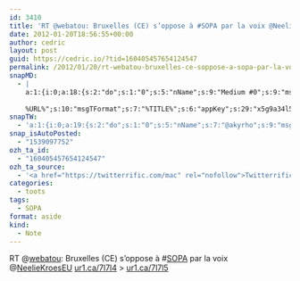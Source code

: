 ```yaml
---
id: 3410
title: 'RT @webatou: Bruxelles (CE) s’oppose à #SOPA par la voix @NeelieKroesEU ur1.ca/7l7l4 &gt; ur1.ca/7l7l5'
date: 2012-01-20T18:56:55+00:00
author: cedric
layout: post
guid: https://cedric.io/?tid=160405457654124547
permalink: /2012/01/20/rt-webatou-bruxelles-ce-soppose-a-sopa-par-la-voix-neeliekroeseu-ur1-ca-7l7l4-ur1-ca-7l7l5/
snapMD:
  - |
    a:1:{i:0;a:18:{s:2:"do";s:1:"0";s:5:"nName";s:9:"Medium #0";s:9:"msgFormat";s:19:"%FULLTEXT%
    
    %URL%";s:10:"msgTFormat";s:7:"%TITLE%";s:6:"appKey";s:29:"x5g9a34l5z294i5y2q284e4g54454";s:6:"appSec";s:85:"d3h0a44e4s2b4i5u2r234m5f5b4v2l5q2a444h574347464a454x2w20374447494c484b4w2c464f5u2d4z2";s:8:"inclTags";s:1:"1";s:7:"fltrsOn";i:0;s:5:"fltrs";a:0:{}s:7:"proxyOn";i:0;s:7:"useSURL";i:0;s:1:"v";i:350;s:4:"publ";s:1:"0";s:11:"accessToken";s:65:"2353413aa5437433e5648ccf74a16119308317c52d1a24d8ed99f26add037528a";s:12:"appAppUserID";s:65:"104b21fd8da79171a6e7bf800d03b4b761204f242935e05d2d86850a6b1635f77";s:14:"appAppUserName";s:26:"Cédric Bousmanne (akyrho)";s:13:"appAppUserURL";s:26:"https://medium.com/@akyrho";s:7:"pubList";a:0:{}}}
snapTW:
  - 'a:1:{i:0;a:19:{s:2:"do";s:1:"0";s:5:"nName";s:7:"@akyrho";s:9:"msgFormat";s:26:"%TITLE%. %EXCERPT% - %URL%";s:6:"appKey";s:55:"x5g9a8325v2y475r3c4m48584n53446p423r3r5u3e356j5j3k4r2p3";s:6:"appSec";s:105:"d3h0a94o46415u594v3q5l5n5l4r4x474x4j484o473u4i5w2m4k494z2k344n306n5r3l5v2s554p4n3p3k45495c3z4v4d3m3u5w525";s:7:"fltrsOn";i:0;s:5:"fltrs";a:0:{}s:7:"proxyOn";i:0;s:7:"useSURL";i:0;s:1:"v";i:350;s:5:"twURL";s:25:"http://twitter.com/akyrho";s:11:"accessToken";s:50:"6678782-Eyg60SCeh7762DEIsYtTPD5GVeOuSN8ATMdF2Lpppe";s:14:"accessTokenSec";s:45:"PgGDCbcYLJnR5esZjY9ID72A33mUNCYnQwaQTBsojSJNa";s:5:"tw140";i:0;s:10:"riComments";s:1:"1";s:11:"riCommentsM";s:1:"1";s:12:"riCommentsAA";s:1:"1";s:8:"attchImg";s:1:"1";s:9:"wpImgSize";s:4:"full";}}'
snap_isAutoPosted:
  - "1539097752"
ozh_ta_id:
  - "160405457654124547"
ozh_ta_source:
  - '<a href="https://twitterrific.com/mac" rel="nofollow">Twitterrific for Mac</a>'
categories:
  - toots
tags:
  - SOPA
format: aside
kind:
  - Note
---
```

RT <span class="username username_linked">@<a href="https://twitter.com/webatou" title="Monique Brunel">webatou</a></span>: Bruxelles (CE) s’oppose à <span class="hashtag hashtag_local">#<a href="https://cedric.io/tag/sopa/">SOPA</a> par la voix <span class="username username_linked">@<a href="https://twitter.com/NeelieKroesEU" title="Neelie Kroes">NeelieKroesEU</a></span> <a href="http://ur1.ca/7l7l4" title="http://ur1.ca/7l7l4" class="link link_untco">ur1.ca/7l7l4</a> > <a href="http://ur1.ca/7l7l5" title="http://ur1.ca/7l7l5" class="link link_untco">ur1.ca/7l7l5</a></p>